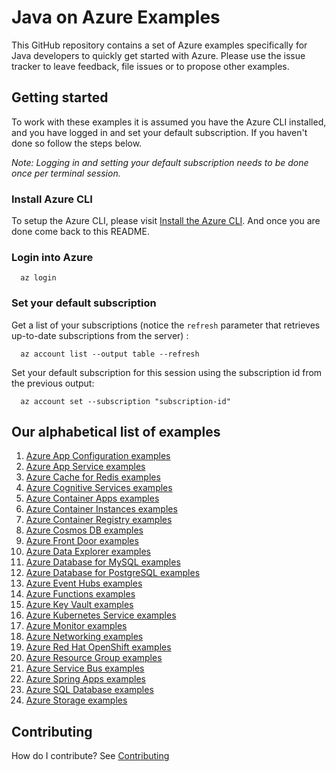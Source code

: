 # Java on Azure Examples

This GitHub repository contains a set of Azure examples specifically for Java developers to quickly get started with Azure.
Please use the issue tracker to leave feedback, file issues or to propose other examples.

## Getting started

To work with these examples it is assumed you have the Azure CLI installed, and you have logged in and set your default subscription.
If you haven't done so follow the steps below.

_Note: Logging in and setting your default subscription needs to be done once per terminal session._

### Install Azure CLI

To setup the Azure CLI, please visit [Install the Azure CLI](https://docs.microsoft.com/en-us/cli/azure/install-azure-cli).
And once you are done come back to this README.

### Login into Azure

<!-- workflow.skip() -->
````shell
  az login
````

### Set your default subscription

Get a list of your subscriptions (notice the `refresh` parameter that retrieves up-to-date subscriptions from the server) :

<!-- workflow.skip() -->
````shell
  az account list --output table --refresh
````

Set your default subscription for this session using the subscription id from the previous output:

<!-- workflow.skip() -->
````shell
  az account set --subscription "subscription-id"
````

<!-- workflow.run() 

  exit 0

  -->

## Our alphabetical list of examples

1. [Azure App Configuration examples](appconfig/)
1. [Azure App Service examples](appservice/)      
1. [Azure Cache for Redis examples](redis/)            <!-- workflows run Sunday    / 2 examples  -->
1. [Azure Cognitive Services examples](cognitiveservices/)
1. [Azure Container Apps examples](containerapp/)
1. [Azure Container Instances examples](container/)
1. [Azure Container Registry examples](acr/)
1. [Azure Cosmos DB examples](cosmosdb/)
1. [Azure Front Door examples](afd/)
1. [Azure Data Explorer examples](kusto/)              <!-- workflows run Sunday    / 4 examples  -->
1. [Azure Database for MySQL examples](mysql/)         <!-- workflows run Tuesday   / 4 examples  -->
1. [Azure Database for PostgreSQL examples](postgres/) <!-- workflows run Monday    / 4 examples  -->
1. [Azure Event Hubs examples](eventhubs/)             <!-- workflows run Saturday  / 4 examples  -->
1. [Azure Functions examples](functionapp/)            <!-- workflows run Thursday  / 3 examples  -->
1. [Azure Key Vault examples](keyvault/)               <!-- workflows run Tuesday   / 6 examples  -->
1. [Azure Kubernetes Service examples](aks/)           
1. [Azure Monitor examples](monitor/)                  <!-- workflows run Thursday  / 1 example   -->
1. [Azure Networking examples](network/)               <!-- workflows run Wednesday / 1 example   -->
1. [Azure Red Hat OpenShift examples](aro/)
1. [Azure Resource Group examples](group/)             <!-- workflows run Saturday  / 2 examples  -->
1. [Azure Service Bus examples](servicebus/)           <!-- workflows run Friday    / 9 examples  -->
1. [Azure Spring Apps examples](spring/)               <!-- workflows run Wednesday / 3 examples  -->
1. [Azure SQL Database examples](sql/)                 <!-- workflows run Wednesday / 4 examples  -->
1. [Azure Storage examples](storage/)                  <!-- workflows run Monday    / 3 examples  -->

## Contributing

How do I contribute? See [Contributing](CONTRIBUTING.md)

<!-- 

  See https://learn.microsoft.com/en-us/azure/developer/github/connect-from-azure?tabs=azure-portal%2Clinux#create-a-service-principal 
  to associate use service principal with the GitHub actions mentioned below.

  Azure Container Registry examples

   1. acr/create/README.md                                                  - 0  0 * * 1 - westus
   2. acr/create-acrpull-service-principal/README.md                        - 0  1 * * 1 - westus
   3. acr/create-settings-xml/README.md                                     - 0  2 * * 1 - westus
   4. acr/dropwizard/README.md                                              - 0  3 * * 1 - westus
   5. acr/glassfish/README.md                                               - 0  4 * * 1 - westus
   6. acr/graalvm/README.md                                                 - 0  5 * * 1 - westus
   7. acr/helidon/README.md                                                 - 0  6 * * 1 - westus
   8. acr/helloworldjob/README.md                                           - 0  7 * * 1 - westus
   9. acr/jetty/README.md                                                   - 0  8 * * 1 - westus
  10. acr/micronaut/README.md                                               - 0  9 * * 1 - westus
  11. acr/payara/READNE.md                                                  - 0 10 * * 1 - westus
  12. acr/piranha/README.md                                                 - 0 11 * * 1 - westus
  13. acr/quarkus/README.md                                                 - 0 12 * * 1 - westus
  14. acr/springboot/README.md                                              - 0 13 * * 1 - westus
  15. acr/tomcat/README.md                                                  - 0 14 * * 1 - westus
  16. acr/wildfly/README.md                                                 - 0 15 * * 1 - westus

Azure Front Door examples

  1. afd/add-origins-to-origin-group/README.md                              - 0 16 * * 1 - westus
  2. afd/add-route/README.md                                                - 0 17 * * 1 - westus
  3. afd/create-endpoint/README.md                                          - 0 18 * * 1 - westus
  4. afd/create-origin-group/README.md                                      - 0 19 * * 1 - westus
  5. afd/create-profile/README.md                                           - 0 20 * * 1 - westus

Azure Kubernetes Service examples

  1. aks/create/README.md                                                   - 0 21 * * 1 - westus
  2. aks/create-kube-config/README.md                                       - 0 22 * * 1 - westus
  3. aks/graalvm/README.md                                                  - 0 23 * * 1 - westus
  4. aks/springboot/README.md                                               - 0  0 * * 2 - westus
  5. aks/tomcat/README.md                                                   - 0  1 * * 2 - westus
  6. aks/use-your-acr/README.md                                             - 0  2 * * 2 - westus
  7. aks/wildfly/README.md                                                  - 0  3 * * 2 - westus

Azure App Configuration examples

  1. appconfig/add-key-value/README.md                                      - 0  4 * * 2 - westus
  2. appconfig/create/README.md                                             - 0  5 * * 2 - westus

Azure App Service examples

  1. appservice/container-glassfish/README.md                               - 0  6 * * 2 - westus
  2. appservice/container-graalvm/README.md                                 - 0  7 * * 2 - westus
  3. appservice/container-jetty/README.md                                   - 0  8 * * 2 - westus
  4. appservice/container-payara/README.md                                  - 0  9 * * 2 - westus
  5. appservice/create-deployment-slot/README.md                            - 0 10 * * 2 - westus
  6. appservice/create-plan/README.md                                       - 0 11 * * 2 - westus
  7. appservice/delete-plan/README.md                                       - 0 12 * * 2 - westus
  8. appservice/delete-webapp/README.md                                     - 0 13 * * 2 - westus
  9. appservice/deploy-to-deployment-slot/README.md                         - 0 14 * * 2 - westus
 10. appservice/docker-tomcat/README.md                                     - 0 15 * * 2 - westus
 11. appservice/docker-wildfly/README.md                                    - 0 16 * * 2 - westus
 12. appservice/javase-quarkus/README.md                                    - 0 17 * * 2 - westus
 13. appservice/javase-springboot/README.md                                 - 0 18 * * 2 - westus
 14. appservice/jboss-eap-helloworld/README.md                              - 0 19 * * 2 - westus
 15. appservice/list-webapp/README.md                                       - 0 20 * * 2 - westus
 16. appservice/scale-manually/README.md                                    - 0 21 * * 2 - westus
 17. appservice/swap-deployment-slot/README.md                              - 0 22 * * 2 - westus
 18. appservice/tomcat-helloworld/README.md                                 - 0 23 * * 2 - westus

Azure Container Instances examples

  1. container/quarkus/README.md                                            - 0  0 * * 3 - westus
  2. container/tomcat/README.md                                             - 0  1 * * 3 - westus
  3. container/wildfly/README.md                                            - 0  2 * * 3 - westus

Azure Container Apps examples

  1. containerapp/create-environment/README.md                              - 0  3 * * 3 - westus
  2. containerapp/create-manual-job/README.md                               - 0  4 * * 3 - westus
  3. containerapp/dropwizard/README.md                                      - 0  5 * * 3 - westus
  4. containerapp/execute-manual-job/README.md                              - 0  6 * * 3 - westus
  5. containerapp/get-job-execution-log/README.md                           - 0  7 * * 3 - westus
  6. containerapp/glassfish/README.md                                       - 0  8 * * 3 - westus
  7. containerapp/helidon/README.md                                         - 0  9 * * 3 - westus
  8. containerapp/list-job-executions/README.md                             - 0 10 * * 3 - westus
  9. containerapp/micronaut/README.md                                       - 0 11 * * 3 - westus
 10. containerapp/piranha/README.md                                         - 0 12 * * 3 - westus
 11. containerapp/quarkus/README.md                                         - 0 13 * * 3 - westus
 12. containerapp/springboot/README.md                                      - 0 14 * * 3 - westus
 13. containerapp/tomcat/README.md                                          - 0 15 * * 3 - westus
 14. containerapp/wildfly/README.md                                         - 0 16 * * 3 - westus

Azure Cosmos DB examples

  1. cosmosdb/create/README.md                                              - 0 17 * * 3 - westus
  2. cosmosdb/create-sql-container/README.md                                - 0 18 * * 3 - westus
  3. cosmosdb/create-sql-database/README.md                                 - 0 19 * * 3 - westus
  4. cosmosdb/create-sql-leases-container/README.md                         - 0 20 * * 3 - westus
  5. cosmosdb/insert-item-into-sql-container/README.md                      - 0 21 * * 3 - westus
  6. cosmosdb/sql-change-feed-processor/README.md                           - 0 22 * * 3 - westus

Azure Event Hubs examples

  1. eventhubs/create-eventhub/README.md                                    - 0 23 * * 3 - westus
  2. eventhubs/create-namespace/README.md                                   - 0  0 * * 4 - westus
  3. eventhubs/receive-event/README.md                                      - 0  1 * * 4 - westus
  4. eventhubs/send-event/README.md                                         - 0  2 * * 4 - westus

Azure Functions examples

  1. functionapp/cosmosdb-output/README.md                                  - 0  3 * * 4 - westus3
  2. functionapp/helloworld/README.md                                       - 0  4 * * 4 - westus3
  3. functionapp/install-tools/README.md                                    - 0  5 * * 4 - westus3

Azure Resource Group examples

  1. group/create/README.md                                                 - 0  6 * * 4 - westus
  2. group/delete/README.md                                                 - 0  7 * * 4 - westus

Azure Key Vault examples

  1. keyvault/add-secret/README.md                                          - 0  8 * * 4 - westus
  2. keyvault/create/README.md                                              - 0  9 * * 4 - westus
  3. keyvault/create-self-signed-certificate/README.md                      - 0 10 * * 4 - westus

Azure Data Explorer examples

  1. kusto/create/README.md                                                 - 0 11 * * 4 - westus
  2. kusto/create-database/README.md                                        - 0 12 * * 4 - westus

Azure Monitor examples

  1. monitor/create-log-analytics-workspace/README.md                       - 0 13 * * 4 - westus

Azure Database for MySQL examples

  1. mysql/create/README.md                                                 - 0 14 * * 4 - westus
  2. mysql/get-country/README.md                                            - 0 15 * * 4 - westus
  3. mysql/load-your-mysql-database-with-data/README.md                     - 0 16 * * 4 - westus

Azure Cognitive Services examples

  1. cognitiveservices/create-openai-account/README.md                      - 0 17 * * 4 - eastus
  2. cognitiveservices/create-gpt35-model/README.md                         - 0 18 * * 4 - eastus
  3. cognitiveservices/chat-with-semantic-kernel-and-gpt35/README.md        - 0 19 * * 4 - eastus

Azure SQL Database examples

  1. sql/create/README.md                                                   - 0 20 * * 4 - westus2
  2. sql/get-country/README.md                                              - 0 21 * * 4 - westus2
  3. sql/load-your-mssql-database-with-data/README.md                       - 0 22 * * 4 - westus2
  4. sql/open-firewall-to-your-ip/README.md                                 - 0 23 * * 4 - westus2

 -->

